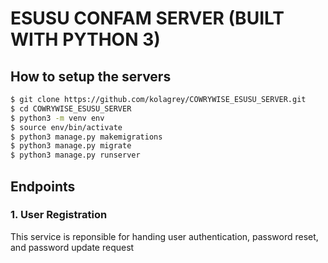 # ESUSU CONFAM SERVER (BUILT WITH PYTHON 3)

## How to setup the servers

```sh
$ git clone https://github.com/kolagrey/COWRYWISE_ESUSU_SERVER.git
$ cd COWRYWISE_ESUSU_SERVER
$ python3 -m venv env
$ source env/bin/activate
$ python3 manage.py makemigrations
$ python3 manage.py migrate
$ python3 manage.py runserver
```

## Endpoints

### 1. User Registration
This service is reponsible for handing user authentication, password reset, and password update request




